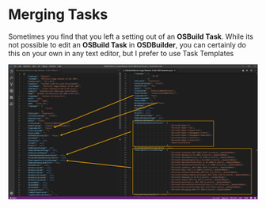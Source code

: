 # Merging Tasks

Sometimes you find that you left a setting out of an **OSBuild Task**.  While its not possible to edit an **OSBuild Task** in **OSDBuilder**, you can certainly do this on your own in any text editor, but I prefer to use Task Templates

![](../../../../.gitbook/assets/image%20%2835%29.png)

